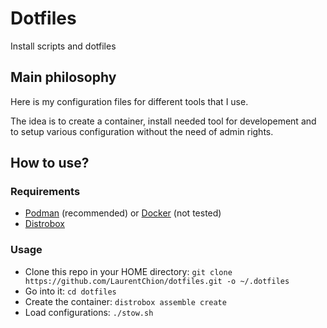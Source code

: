 # Dotfiles

Install scripts and dotfiles

## Main philosophy

Here is my configuration files for different tools that I use.

The idea is to create a container, install needed tool for developement and to setup various configuration without the need of admin rights.

## How to use?

### Requirements
- [Podman](https://podman.io/) (recommended) or [Docker](https://www.docker.com/) (not tested)
- [Distrobox](https://distrobox.it/)

### Usage

- Clone this repo in your HOME directory: `git clone https://github.com/LaurentChion/dotfiles.git -o ~/.dotfiles`
- Go into it: `cd dotfiles`
- Create the container: `distrobox assemble create`
- Load configurations: `./stow.sh`
